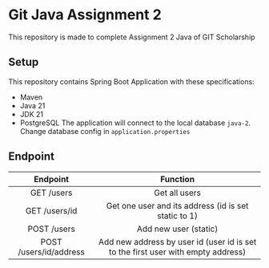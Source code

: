 # Git Java Assignment 2
This repository is made to complete Assignment 2 Java of GIT Scholarship

## Setup
This repository contains Spring Boot Application with these specifications:
* Maven
* Java 21
* JDK 21
* PostgreSQL
The application will connect to the local database `java-2`. Change database config in `application.properties`

## Endpoint
|        Endpoint        |                                     Function                                     |
|:----------------------:|:--------------------------------------------------------------------------------:|
| GET /users             | Get all users                                                                    |
| GET /users/id          | Get one user and its address (id is set static to 1)                             |
| POST /users            | Add new user (static)                                                            |
| POST /users/id/address | Add new address by user id (user id is set to the first user with empty address) |
